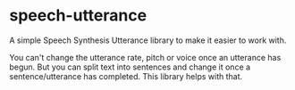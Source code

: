 # speech-utterance
A simple Speech Synthesis Utterance library to make it easier to work with.

You can't change the utterance rate, pitch or voice once an utterance has begun. But you can split text into sentences and change it once a sentence/utterance has completed. This library helps with that.






